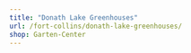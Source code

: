 ```yaml
---
title: "Donath Lake Greenhouses"
url: /fort-collins/donath-lake-greenhouses/
shop: Garten-Center
---
```

